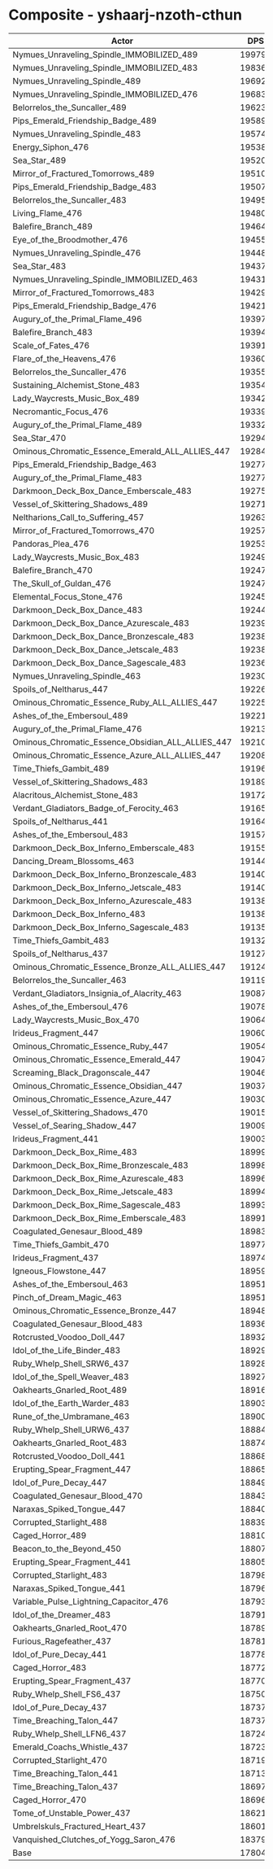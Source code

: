 # Composite - yshaarj-nzoth-cthun
| Actor | DPS | Increase |
|---|:---:|:---:|
|Nymues_Unraveling_Spindle_IMMOBILIZED_489|199796|12.22%|
|Nymues_Unraveling_Spindle_IMMOBILIZED_483|198360|11.41%|
|Nymues_Unraveling_Spindle_489|196922|10.61%|
|Nymues_Unraveling_Spindle_IMMOBILIZED_476|196833|10.56%|
|Belorrelos_the_Suncaller_489|196234|10.22%|
|Pips_Emerald_Friendship_Badge_489|195894|10.03%|
|Nymues_Unraveling_Spindle_483|195749|9.95%|
|Energy_Siphon_476|195389|9.74%|
|Sea_Star_489|195205|9.64%|
|Mirror_of_Fractured_Tomorrows_489|195104|9.58%|
|Pips_Emerald_Friendship_Badge_483|195073|9.57%|
|Belorrelos_the_Suncaller_483|194959|9.50%|
|Living_Flame_476|194802|9.41%|
|Balefire_Branch_489|194647|9.33%|
|Eye_of_the_Broodmother_476|194559|9.28%|
|Nymues_Unraveling_Spindle_476|194481|9.23%|
|Sea_Star_483|194374|9.17%|
|Nymues_Unraveling_Spindle_IMMOBILIZED_463|194311|9.14%|
|Mirror_of_Fractured_Tomorrows_483|194296|9.13%|
|Pips_Emerald_Friendship_Badge_476|194218|9.09%|
|Augury_of_the_Primal_Flame_496|193978|8.95%|
|Balefire_Branch_483|193943|8.93%|
|Scale_of_Fates_476|193911|8.91%|
|Flare_of_the_Heavens_476|193609|8.74%|
|Belorrelos_the_Suncaller_476|193551|8.71%|
|Sustaining_Alchemist_Stone_483|193547|8.71%|
|Lady_Waycrests_Music_Box_489|193422|8.64%|
|Necromantic_Focus_476|193393|8.62%|
|Augury_of_the_Primal_Flame_489|193321|8.58%|
|Sea_Star_470|192940|8.37%|
|Ominous_Chromatic_Essence_Emerald_ALL_ALLIES_447|192849|8.32%|
|Pips_Emerald_Friendship_Badge_463|192773|8.27%|
|Augury_of_the_Primal_Flame_483|192773|8.27%|
|Darkmoon_Deck_Box_Dance_Emberscale_483|192754|8.26%|
|Vessel_of_Skittering_Shadows_489|192718|8.24%|
|Neltharions_Call_to_Suffering_457|192637|8.20%|
|Mirror_of_Fractured_Tomorrows_470|192570|8.16%|
|Pandoras_Plea_476|192536|8.14%|
|Lady_Waycrests_Music_Box_483|192490|8.12%|
|Balefire_Branch_470|192479|8.11%|
|The_Skull_of_Guldan_476|192474|8.11%|
|Elemental_Focus_Stone_476|192450|8.09%|
|Darkmoon_Deck_Box_Dance_483|192440|8.09%|
|Darkmoon_Deck_Box_Dance_Azurescale_483|192397|8.06%|
|Darkmoon_Deck_Box_Dance_Bronzescale_483|192387|8.06%|
|Darkmoon_Deck_Box_Dance_Jetscale_483|192386|8.06%|
|Darkmoon_Deck_Box_Dance_Sagescale_483|192368|8.05%|
|Nymues_Unraveling_Spindle_463|192305|8.01%|
|Spoils_of_Neltharus_447|192268|7.99%|
|Ominous_Chromatic_Essence_Ruby_ALL_ALLIES_447|192259|7.99%|
|Ashes_of_the_Embersoul_489|192219|7.96%|
|Augury_of_the_Primal_Flame_476|192131|7.91%|
|Ominous_Chromatic_Essence_Obsidian_ALL_ALLIES_447|192102|7.90%|
|Ominous_Chromatic_Essence_Azure_ALL_ALLIES_447|192081|7.89%|
|Time_Thiefs_Gambit_489|191963|7.82%|
|Vessel_of_Skittering_Shadows_483|191896|7.78%|
|Alacritous_Alchemist_Stone_483|191727|7.69%|
|Verdant_Gladiators_Badge_of_Ferocity_463|191650|7.64%|
|Spoils_of_Neltharus_441|191645|7.64%|
|Ashes_of_the_Embersoul_483|191579|7.60%|
|Darkmoon_Deck_Box_Inferno_Emberscale_483|191551|7.59%|
|Dancing_Dream_Blossoms_463|191442|7.53%|
|Darkmoon_Deck_Box_Inferno_Bronzescale_483|191406|7.51%|
|Darkmoon_Deck_Box_Inferno_Jetscale_483|191403|7.51%|
|Darkmoon_Deck_Box_Inferno_Azurescale_483|191389|7.50%|
|Darkmoon_Deck_Box_Inferno_483|191383|7.49%|
|Darkmoon_Deck_Box_Inferno_Sagescale_483|191357|7.48%|
|Time_Thiefs_Gambit_483|191321|7.46%|
|Spoils_of_Neltharus_437|191270|7.43%|
|Ominous_Chromatic_Essence_Bronze_ALL_ALLIES_447|191247|7.42%|
|Belorrelos_the_Suncaller_463|191194|7.39%|
|Verdant_Gladiators_Insignia_of_Alacrity_463|190871|7.21%|
|Ashes_of_the_Embersoul_476|190780|7.16%|
|Lady_Waycrests_Music_Box_470|190647|7.08%|
|Irideus_Fragment_447|190607|7.06%|
|Ominous_Chromatic_Essence_Ruby_447|190540|7.02%|
|Ominous_Chromatic_Essence_Emerald_447|190477|6.99%|
|Screaming_Black_Dragonscale_447|190468|6.98%|
|Ominous_Chromatic_Essence_Obsidian_447|190374|6.93%|
|Ominous_Chromatic_Essence_Azure_447|190306|6.89%|
|Vessel_of_Skittering_Shadows_470|190155|6.80%|
|Vessel_of_Searing_Shadow_447|190093|6.77%|
|Irideus_Fragment_441|190035|6.74%|
|Darkmoon_Deck_Box_Rime_483|189990|6.71%|
|Darkmoon_Deck_Box_Rime_Bronzescale_483|189983|6.71%|
|Darkmoon_Deck_Box_Rime_Azurescale_483|189964|6.70%|
|Darkmoon_Deck_Box_Rime_Jetscale_483|189945|6.69%|
|Darkmoon_Deck_Box_Rime_Sagescale_483|189939|6.68%|
|Darkmoon_Deck_Box_Rime_Emberscale_483|189913|6.67%|
|Coagulated_Genesaur_Blood_489|189833|6.62%|
|Time_Thiefs_Gambit_470|189776|6.59%|
|Irideus_Fragment_437|189746|6.57%|
|Igneous_Flowstone_447|189597|6.49%|
|Ashes_of_the_Embersoul_463|189518|6.45%|
|Pinch_of_Dream_Magic_463|189510|6.44%|
|Ominous_Chromatic_Essence_Bronze_447|189487|6.43%|
|Coagulated_Genesaur_Blood_483|189360|6.36%|
|Rotcrusted_Voodoo_Doll_447|189327|6.34%|
|Idol_of_the_Life_Binder_483|189291|6.32%|
|Ruby_Whelp_Shell_SRW6_437|189287|6.32%|
|Idol_of_the_Spell_Weaver_483|189275|6.31%|
|Oakhearts_Gnarled_Root_489|189168|6.25%|
|Idol_of_the_Earth_Warder_483|189037|6.18%|
|Rune_of_the_Umbramane_463|189005|6.16%|
|Ruby_Whelp_Shell_URW6_437|188844|6.07%|
|Oakhearts_Gnarled_Root_483|188744|6.01%|
|Rotcrusted_Voodoo_Doll_441|188680|5.98%|
|Erupting_Spear_Fragment_447|188654|5.96%|
|Idol_of_Pure_Decay_447|188490|5.87%|
|Coagulated_Genesaur_Blood_470|188432|5.84%|
|Naraxas_Spiked_Tongue_447|188400|5.82%|
|Corrupted_Starlight_488|188395|5.82%|
|Caged_Horror_489|188101|5.65%|
|Beacon_to_the_Beyond_450|188079|5.64%|
|Erupting_Spear_Fragment_441|188051|5.62%|
|Corrupted_Starlight_483|187986|5.59%|
|Naraxas_Spiked_Tongue_441|187964|5.57%|
|Variable_Pulse_Lightning_Capacitor_476|187937|5.56%|
|Idol_of_the_Dreamer_483|187910|5.54%|
|Oakhearts_Gnarled_Root_470|187899|5.54%|
|Furious_Ragefeather_437|187817|5.49%|
|Idol_of_Pure_Decay_441|187788|5.47%|
|Caged_Horror_483|187728|5.44%|
|Erupting_Spear_Fragment_437|187701|5.43%|
|Ruby_Whelp_Shell_FS6_437|187508|5.32%|
|Idol_of_Pure_Decay_437|187376|5.24%|
|Time_Breaching_Talon_447|187372|5.24%|
|Ruby_Whelp_Shell_LFN6_437|187243|5.17%|
|Emerald_Coachs_Whistle_437|187238|5.17%|
|Corrupted_Starlight_470|187190|5.14%|
|Time_Breaching_Talon_441|187131|5.11%|
|Time_Breaching_Talon_437|186970|5.02%|
|Caged_Horror_470|186969|5.02%|
|Tome_of_Unstable_Power_437|186211|4.59%|
|Umbrelskuls_Fractured_Heart_437|186011|4.48%|
|Vanquished_Clutches_of_Yogg_Saron_476|183797|3.23%|
|Base|178040|0.00%|
